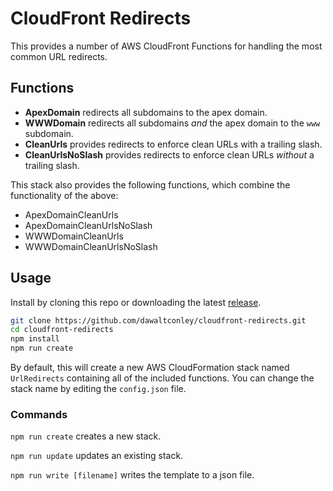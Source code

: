 # CloudFront Redirects

This provides a number of AWS CloudFront Functions for handling the most common URL redirects.

## Functions

- **ApexDomain** redirects all subdomains to the apex domain.
- **WWWDomain** redirects all subdomains _and_ the apex domain to the `www` subdomain.
- **CleanUrls** provides redirects to enforce clean URLs with a trailing slash.
- **CleanUrlsNoSlash** provides redirects to enforce clean URLs _without_ a trailing slash.

This stack also provides the following functions, which combine the functionality of the above:

- ApexDomainCleanUrls
- ApexDomainCleanUrlsNoSlash
- WWWDomainCleanUrls
- WWWDomainCleanUrlsNoSlash

## Usage

Install by cloning this repo or downloading the latest [release](https://github.com/dawaltconley/cloudfront-redirects/tags).

```sh
git clone https://github.com/dawaltconley/cloudfront-redirects.git
cd cloudfront-redirects
npm install
npm run create
```

By default, this will create a new AWS CloudFormation stack named `UrlRedirects` containing all of the included functions. You can change the stack name by editing the `config.json` file.

### Commands

`npm run create` creates a new stack.

`npm run update` updates an existing stack.

`npm run write [filename]` writes the template to a json file.
